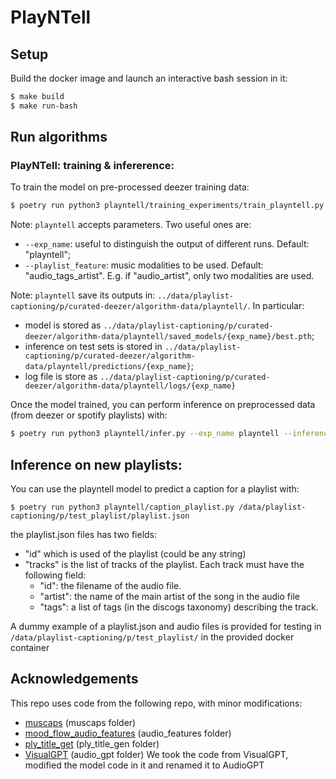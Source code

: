 # PlayNTell

## Setup

Build the docker image and launch an interactive bash session in it:

```sh
$ make build
$ make run-bash
```

## Run algorithms

### PlayNTell: training & infererence:

To train the model on pre-processed deezer training data:
```sh
$ poetry run python3 playntell/training_experiments/train_playntell.py
```

Note: `playntell` accepts parameters. Two useful ones are:

- `--exp_name`: useful to distinguish the output of different runs. Default: "playntell";
- `--playlist_feature`: music modalities to be used. Default: "audio_tags_artist". E.g. if "audio_artist", only two modalities are used.

Note: `playntell` save its outputs in: ``../data/playlist-captioning/p/curated-deezer/algorithm-data/playntell/``. In particular:

- model is stored as ``../data/playlist-captioning/p/curated-deezer/algorithm-data/playntell/saved_models/{exp_name}/best.pth``;
- inference on test sets is stored in ``../data/playlist-captioning/p/curated-deezer/algorithm-data/playntell/predictions/{exp_name}``;
- log file is store as ``../data/playlist-captioning/p/curated-deezer/algorithm-data/playntell/logs/{exp_name}``


Once the model trained, you can perform inference on preprocessed data (from deezer or spotify playlists) with:
```sh
$ poetry run python3 playntell/infer.py --exp_name playntell --inference_dataset_name curated-deezer
```


## Inference on new playlists:

You can use the playntell model to predict a caption for a playlist with:
```
$ poetry run python3 playntell/caption_playlist.py /data/playlist-captioning/p/test_playlist/playlist.json
```
the playlist.json files has two fields:
- "id" which is used of the playlist (could be any string)
- "tracks" is the list of tracks of the playlist. Each track must have the following field:
    - "id": the filename of the audio file.
    - "artist": the name of the main artist of the song in the audio file
    - "tags": a list of tags (in the discogs taxonomy) describing the track.

A dummy example of a playlist.json and audio files is provided for testing in `/data/playlist-captioning/p/test_playlist/` in the provided docker container




## Acknowledgements

This repo uses code from the following repo, with minor modifications:

* [muscaps](https://github.com/ilaria-manco/muscaps) (muscaps folder)
* [mood_flow_audio_features](https://github.deezerdev.com/rhennequin/mood_flow_audio_features) (audio_features folder)
* [ply_title_get](https://github.com/SeungHeonDoh/ply_title_gen) (ply_title_gen folder)
* [VisualGPT](https://github.com/Vision-CAIR/VisualGPT) (audio_gpt folder)
We took the code from VisualGPT, modified the model code in it and renamed it to AudioGPT